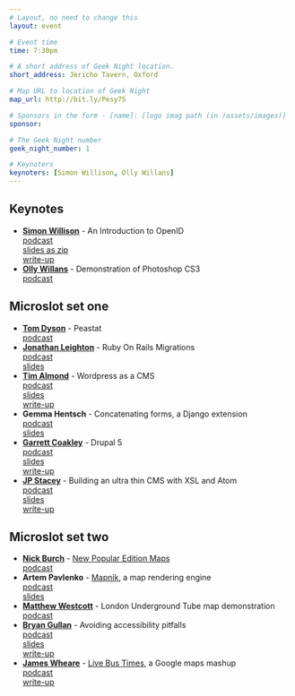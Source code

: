 ```yaml
---
# Layout, no need to change this
layout: event

# Event time
time: 7:30pm

# A short address of Geek Night location. 
short_address: Jericho Tavern, Oxford

# Map URL to location of Geek Night
map_url: http://bit.ly/Pesy75

# Sponsors in the form - [name]: [logo imag path (in /assets/images)]
sponsor: 

# The Geek Night number
geek_night_number: 1

# Keynoters
keynoters: [Simon Willison, Olly Willans]
---
```


<h2>Keynotes</h2>
<ul>
<li><strong><a href="http://simonwillison.net/">Simon Willison</a></strong> - An Introduction to OpenID <div class="downloads"><a href="http://media.ogn.s3.amazonaws.com/Simon_Willison.mp3">podcast</a></div> <div class="downloads"><a href="http://media.ogn.s3.amazonaws.com/Simon_Willison.zip">slides as zip</a></div> <div class="downloads"><a href="http://simonwillison.net/2007/Feb/10/future/">write-up</a></div></li>
<li><strong><a href="http://www.torchbox.com/people/olly/index.html">Olly Willans</a></strong> - Demonstration of Photoshop CS3 <div class="downloads"><a href="http://media.ogn.s3.amazonaws.com/Olly_Willans.mp3">podcast</a></div></li>
</ul>

<h2>Microslot set one</h2>
<ul>
<li><strong><a href="http://www.throwingbeans.org/">Tom Dyson</a></strong> - Peastat <div class="downloads"><a href="http://media.ogn.s3.amazonaws.com/Tom_Dyson.mp3">podcast</a></div></li>
<li><strong><a href="http://jonathanleighton.com/">Jonathan Leighton</a></strong> - Ruby On Rails Migrations <div class="downloads"><a href="http://media.ogn.s3.amazonaws.com/Jonathan_Leighton.mp3">podcast</a></div> <div class="downloads"><a href="http://media.ogn.s3.amazonaws.com/Jonathan_Leighton.pdf">slides</a></div></li>
<li><strong><a href="http://www.timalmond.com/">Tim Almond</a></strong> - Wordpress as a CMS <div class="downloads"><a href="http://media.ogn.s3.amazonaws.com/Tim_Almond.mp3">podcast</a></div> <div class="downloads"><a href="http://media.ogn.s3.amazonaws.com/Tim_Almond.pdf">slides</a></div> <div class="downloads"><a href="http://www.timalmond.com/journal/2007/2/10/an-eventful-few-days.html">write-up</a></div></li>
<li><strong>Gemma Hentsch</strong> - Concatenating forms, a Django extension <div class="downloads"><a href="http://media.ogn.s3.amazonaws.com/Gemma_Hentsch.mp3">podcast</a></div> <div class="downloads"><a href="http://media.ogn.s3.amazonaws.com/Gemma_Hentsch.pdf">slides</a></div></li>
<li><strong><a href="http://polytechnic.co.uk/">Garrett Coakley</a></strong> - Drupal 5 <div class="downloads"><a href="http://media.ogn.s3.amazonaws.com/Garrett_Coakley.mp3">podcast</a></div> <div class="downloads"><a href="http://media.ogn.s3.amazonaws.com/Garrett_Coakley.pdf">slides</a></div> <div class="downloads"><a href="http://polytechnic.co.uk/blog/2007/02/oxford_geek_night_drupal_presentation">write-up</a></div></li>
<li><strong><a href="http://www.jpstacey.info/blog/">JP Stacey</a></strong> - Building an ultra thin CMS with XSL and Atom <div class="downloads"><a href="http://media.ogn.s3.amazonaws.com/JP_Stacey.mp3">podcast</a></div> <div class="downloads"><a href="http://media.ogn.s3.amazonaws.com/JP_Stacey.pdf">slides</a></div> <div class="downloads"><a href="http://www.jpstacey.info/blog/2007/02/08/geeknight-1-collect-the-whole-series/">write-up</a></div></li>
</ul>

<h2>Microslot set two</h2>
<ul>
<li><strong><a href="http://gagravarr.org/">Nick Burch</a></strong> - <a href="http://www.npemap.org.uk/">New Popular Edition Maps</a> <div class="downloads"><a href="http://media.ogn.s3.amazonaws.com/Nick_Burch.mp3">podcast</a></div></li>
<li><strong>Artem Pavlenko</strong> - <a href="http://mapnik.org/">Mapnik</a>, a map rendering engine <div class="downloads"><a href="http://media.ogn.s3.amazonaws.com/Artem_Pavlenko.mp3">podcast</a></div> <div class="downloads"><a href="http://media.ogn.s3.amazonaws.com/Artem_Pavlenko.pdf">slides</a></div></li>
<li><strong><a href="http://matt.west.co.tt/">Matthew Westcott</a></strong> - London Underground Tube map demonstration <div class="downloads"><a href="http://media.ogn.s3.amazonaws.com/Matthew_Westcott.mp3">podcast</a></div></li>
<li><strong><a href="http://www.makemineatriple.com/">Bryan Gullan</a></strong> - Avoiding accessibility pitfalls <div class="downloads"><a href="http://media.ogn.s3.amazonaws.com/Bryan_Gullan.mp3">podcast</a></div> <div class="downloads"><a href="http://media.ogn.s3.amazonaws.com/Bryan_Gullan.pdf">slides</a></div> <div class="downloads"><a href="http://www.makemineatriple.com/2007/02/geeknight1/">write-up</a></div></li>
<li><strong><a href="http://james.wheare.org/notes/">James Wheare</a><a></a></strong><a> - </a><a href="http://www.livebus.org/">Live Bus Times</a>, a Google maps mashup <div class="downloads"><a href="http://media.ogn.s3.amazonaws.com/James_Wheare.mp3">podcast</a></div> <div class="downloads"><a href="http://james.wheare.org/notes/2007/02/livebusorg-launched.php">write-up</a></div></li>
</ul>

